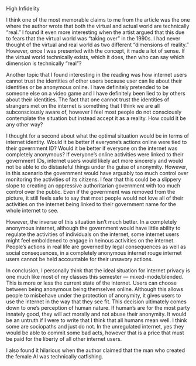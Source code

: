 High Infidelity

I think one of the most memorable claims to me from the article was the one where the author wrote that both the virtual and actual world are technically “real.” I found it even more interesting when the artist argued that this due to fears that the virtual world was “taking over” in the 1990s. I had never thought of the virtual and real world as two different “dimensions of reality.” However, once I was presented with the concept, it made a lot of sense. If the virtual world technically exists, which it does, then who can say which dimension is technically “real”?

Another topic that I found interesting in the reading was how internet users cannot trust the identities of other users because user can lie about their identities or be anonymous online. I have definitely pretended to be someone else on a video game and I have definitely been lied to by others about their identities. The fact that one cannot trust the identities of strangers met on the internet is something that I think we are all subconsciously aware of, however I feel most people do not consciously contemplate the situation but instead accept it as a reality. How could it be any other way?

I thought for a second about what the optimal situation would be in terms of internet identity. Would it be better if everyone’s actions online were tied to their government ID? Would it be better if everyone on the internet was completely anonymous? If everyone’s online activities were linked to their government IDs, internet users would likely act more sincerely and would not be able to do distasteful things under the guise of anonymity. However, in this scenario the government would have arguably too much control over monitoring the activities of its citizens. I fear that this could be a slippery slope to creating an oppressive authoritarian government with too much control over the public. Even if the government was removed from the picture, it still feels safe to say that most people would not love all of their activities on the internet being linked to their government name for the whole internet to see.

However, the inverse of this situation isn’t much better. In a completely anonymous internet, although the government would have little ability to regulate the activities of individuals on the internet, some internet users might feel emboldened to engage in heinous activities on the internet. People’s actions in real life are governed by legal consequences as well as social consequences, in a completely anonymous internet rouge internet users cannot be held accountable for their unsavory actions.

In conclusion, I personally think that the ideal situation for internet privacy is one much like most of my classes this semester — mixed-mode/blended. This is more or less the current state of the internet. Users can choose between being anonymous being themselves online. Although this allows people to misbehave under the protection of anonymity, it gives users to use the internet in the way that they see fit. This decision ultimately comes down to one’s perception of human nature. If human’s are for the most party innately good, they will act morally and not abuse their anonymity. It would be an untruth if I were to write that I think that all humans mean well. I think some are sociopaths and just do not. In the unregulated internet, yes they would be able to commit some bad acts, however that is a price that must be paid for the liberty of all other internet users.

I also found it hilarious when the author claimed that the man who created the female AI was technically catfishing.

